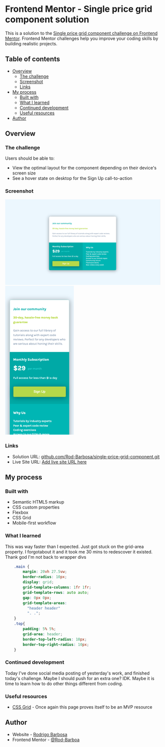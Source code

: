 # Frontend Mentor - Single price grid component solution

This is a solution to the [Single price grid component challenge on Frontend Mentor](https://www.frontendmentor.io/challenges/single-price-grid-component-5ce41129d0ff452fec5abbbc). Frontend Mentor challenges help you improve your coding skills by building realistic projects. 

## Table of contents

- [Overview](#overview)
  - [The challenge](#the-challenge)
  - [Screenshot](#screenshot)
  - [Links](#links)
- [My process](#my-process)
  - [Built with](#built-with)
  - [What I learned](#what-i-learned)
  - [Continued development](#continued-development)
  - [Useful resources](#useful-resources)
- [Author](#author)


## Overview

### The challenge

Users should be able to:

- View the optimal layout for the component depending on their device's screen size
- See a hover state on desktop for the Sign Up call-to-action

### Screenshot

![Desktop](./images/ScreenShotDesktop.png)
![Mobile](./images/ScreenShotMobile.png)

### Links

- Solution URL: [github.com/Rod-Barbosa/single-price-grid-component.git](https://github.com/Rod-Barbosa/single-price-grid-component.git)
- Live Site URL: [Add live site URL here](https://your-live-site-url.com)

## My process

### Built with

- Semantic HTML5 markup
- CSS custom properties
- Flexbox
- CSS Grid
- Mobile-first workflow

### What I learned

This was way faster than I expected. Just got stuck on the grid-area property. I forgotabout it and it took me 30 mins to redescover it existed. Thank god I'm not back to wrapper divs

```css
    .main {
        margin: 20vh 27.5vw;
        border-radius: 10px;
        display: grid; 
        grid-template-columns: 1fr 1fr; 
        grid-template-rows: auto auto; 
        gap: 0px 0px; 
        grid-template-areas: 
          "header header"
          ". ."; 
    }
    .top{
        padding: 5% 5%;
        grid-area: header;
        border-top-left-radius: 10px;
        border-top-right-radius: 10px;
    }
```

### Continued development

Today I've done social media posting of yesterday's work, and finished today's challenge. Maybe I should push for an extra one? IDK. Maybe it is time to learn how to do other things different from coding.

### Useful resources

- [CSS Grid](https://css-tricks.com/snippets/css/complete-guide-grid/) - Once again this page proves itself to be an MVP resource

## Author

- Website - [Rodrigo Barbosa](https://www.gelatodigital.com)
- Frontend Mentor - [@Rod-Barboa](https://www.frontendmentor.io/profile/Rod-Barbosa)